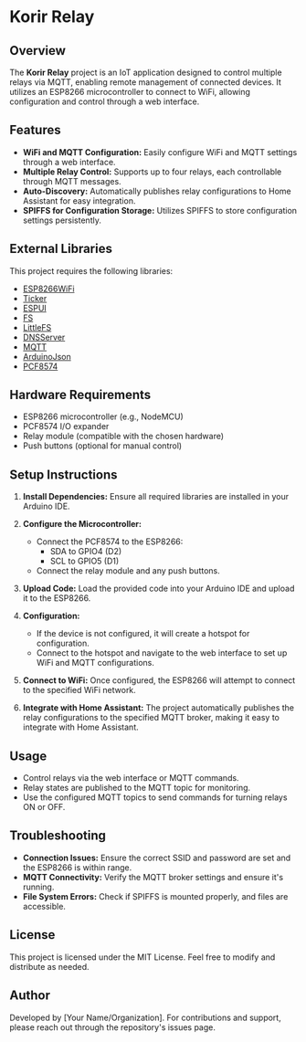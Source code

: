 # Korir Relay

## Overview

The **Korir Relay** project is an IoT application designed to control multiple relays via MQTT, enabling remote management of connected devices. It utilizes an ESP8266 microcontroller to connect to WiFi, allowing configuration and control through a web interface.

## Features

- **WiFi and MQTT Configuration:** Easily configure WiFi and MQTT settings through a web interface.
- **Multiple Relay Control:** Supports up to four relays, each controllable through MQTT messages.
- **Auto-Discovery:** Automatically publishes relay configurations to Home Assistant for easy integration.
- **SPIFFS for Configuration Storage:** Utilizes SPIFFS to store configuration settings persistently.

## External Libraries

This project requires the following libraries:

- [ESP8266WiFi](https://github.com/esp8266/Arduino)
- [Ticker](https://github.com/matthijskooijman/arduino-ticker)
- [ESPUI](https://github.com/Makuna/ESPUI)
- [FS](https://github.com/esp8266/Arduino)
- [LittleFS](https://github.com/lorol/arduino-littlefs)
- [DNSServer](https://github.com/esp8266/Arduino)
- [MQTT](https://github.com/256dpi/arduino-mqtt)
- [ArduinoJson](https://github.com/bblanchon/ArduinoJson)
- [PCF8574](https://github.com/xreef/PCF8574_library)

## Hardware Requirements

- ESP8266 microcontroller (e.g., NodeMCU)
- PCF8574 I/O expander
- Relay module (compatible with the chosen hardware)
- Push buttons (optional for manual control)

## Setup Instructions

1. **Install Dependencies:**
   Ensure all required libraries are installed in your Arduino IDE.

2. **Configure the Microcontroller:**
   - Connect the PCF8574 to the ESP8266:
     - SDA to GPIO4 (D2)
     - SCL to GPIO5 (D1)
   - Connect the relay module and any push buttons.

3. **Upload Code:**
   Load the provided code into your Arduino IDE and upload it to the ESP8266.

4. **Configuration:**
   - If the device is not configured, it will create a hotspot for configuration.
   - Connect to the hotspot and navigate to the web interface to set up WiFi and MQTT configurations.

5. **Connect to WiFi:**
   Once configured, the ESP8266 will attempt to connect to the specified WiFi network.

6. **Integrate with Home Assistant:**
   The project automatically publishes the relay configurations to the specified MQTT broker, making it easy to integrate with Home Assistant.

## Usage

- Control relays via the web interface or MQTT commands.
- Relay states are published to the MQTT topic for monitoring.
- Use the configured MQTT topics to send commands for turning relays ON or OFF.

## Troubleshooting

- **Connection Issues:** Ensure the correct SSID and password are set and the ESP8266 is within range.
- **MQTT Connectivity:** Verify the MQTT broker settings and ensure it's running.
- **File System Errors:** Check if SPIFFS is mounted properly, and files are accessible.

## License

This project is licensed under the MIT License. Feel free to modify and distribute as needed.

## Author

Developed by [Your Name/Organization]. For contributions and support, please reach out through the repository's issues page.
